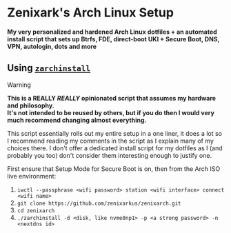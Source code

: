 # Zenixark's Arch Linux Setup
**My very personalized and hardened Arch Linux dotfiles + an automated install script that sets up Btrfs, FDE, direct-boot UKI + Secure Boot, DNS, VPN, autologin, dots and more**

## Using [`zarchinstall`](./zarchinstall)
> [!WARNING]
> **This is a REALLY *REALLY* opinionated script that assumes my hardware and philosophy.**  
> **It's not intended to be reused by others, but if you do then I would very much recommend changing almost everything.**

This script essentially rolls out my entire setup in a one liner, it does a lot so I recommend reading my comments in the script as I explain many of my choices there. I don't offer a dedicated install script for my dotfiles as I (and probably you too) don't consider them interesting enough to justify one.

First ensure that Setup Mode for Secure Boot is on, then from the Arch ISO live environment:
1. `iwctl --passphrase <wifi password> station <wifi interface> connect <wifi name>`
2. `git clone https://github.com/zenixarkus/zenixarch.git`
3. `cd zenixarch`
4. `./zarchinstall -d <disk, like nvme0np1> -p <a strong password> -n <nextdns id>`
